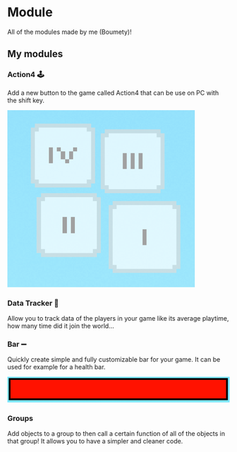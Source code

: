 # Module

All of the modules made by me (Boumety)!

## My modules

### Action4 🕹

Add a new button to the game called Action4 that can be use on PC with the shift key.

![Action4.png](https://raw.githubusercontent.com/Boumety/module/main/action4/img/Action4.png)

### Data Tracker 👾

Allow you to track data of the players in your game like its average playtime, how many time did it join the world...

### Bar ➖

Quickly create simple and fully customizable bar for your game. It can be used for example for a health bar.

![Bar.png](https://raw.githubusercontent.com/Boumety/module/main/bar/img/Bar.png)

### Groups 

Add objects to a group to then call a certain function of all of the objects in that group! It allows you to have a simpler and cleaner code.

